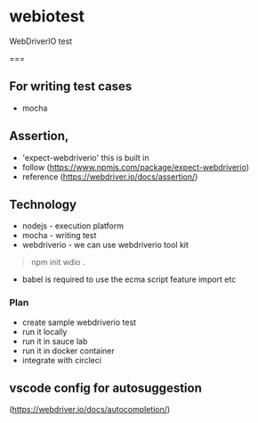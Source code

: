 # webiotest
WebDriverIO test

===


## For writing test cases

- mocha

## Assertion,

- 'expect-webdriverio' this is built in 
- follow (https://www.npmjs.com/package/expect-webdriverio)
- reference (https://webdriver.io/docs/assertion/)

## Technology

- nodejs - execution platform
- mocha - writing test
- webdriverio - we can use webdriverio tool kit 
> npm init wdio .
- babel is required to use the ecma script feature import etc


### Plan
- create sample webdriverio test
- run it locally
- run it in sauce lab
- run it in docker container
- integrate with circleci


## vscode config for autosuggestion

(https://webdriver.io/docs/autocompletion/)